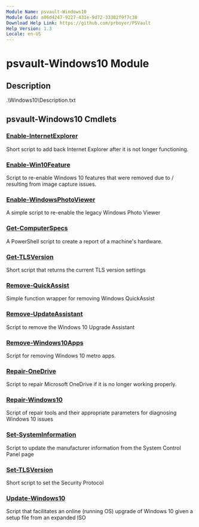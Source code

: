 ```yaml
---
Module Name: psvault-Windows10
Module Guid: a06d4247-9227-431e-9d72-33382f9f7c38
Download Help Link: https://github.com/prboyer/PSVault
Help Version: 1.3
Locale: en-US
---
```


# psvault-Windows10 Module
## Description
.\Windows10\Description.txt

## psvault-Windows10 Cmdlets
### [Enable-InternetExplorer](Docs/Enable-InternetExplorer.md)
Short script to add back Internet Explorer after it is not longer functioning.

### [Enable-Win10Feature](Docs/Enable-Win10Feature.md)
Script to re-enable Windows 10 features that were removed due to / resulting from image capture issues.

### [Enable-WindowsPhotoViewer](Docs/Enable-WindowsPhotoViewer.md)
A simple script to re-enable the legacy Windows Photo Viewer

### [Get-ComputerSpecs](Docs/Get-ComputerSpecs.md)
A PowerShell script to create a report of a machine's hardware.

### [Get-TLSVersion](Docs/Get-TLSVersion.md)
Short script that returns the current TLS version settings

### [Remove-QuickAssist](Docs/Remove-QuickAssist.md)
Simple function wrapper for removing Windows QuickAssist

### [Remove-UpdateAssistant](Docs/Remove-UpdateAssistant.md)
Script to remove the Windows 10 Upgrade Assistant

### [Remove-Windows10Apps](Docs/Remove-Windows10Apps.md)
Script for removing Windows 10 metro apps.

### [Repair-OneDrive](Docs/Repair-OneDrive.md)
Script to repair Microsoft OneDrive if it is no longer working properly.

### [Repair-Windows10](Docs/Repair-Windows10.md)
Script of repair tools and their appropriate parameters for diagnosing Windows 10 issues

### [Set-SystemInformation](Docs/Set-SystemInformation.md)
Script to update the manufacturer information from the System Control Panel page

### [Set-TLSVersion](Docs/Set-TLSVersion.md)
Short script to set the Security Protocol

### [Update-Windows10](Docs/Update-Windows10.md)
Script that facilitates an online (running OS) upgrade of Windows 10 given a setup file from an expanded ISO

